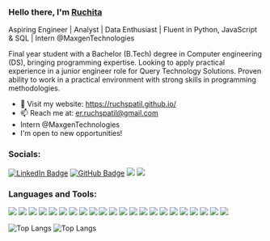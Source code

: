 ### Hello there, I'm [Ruchita](https://ruchspatil.github.io/)
Aspiring Engineer | Analyst | Data Enthusiast | Fluent in Python, JavaScript & SQL | Intern @MaxgenTechnologies

Final year student with a Bachelor (B.Tech) degree in Computer engineering (DS), bringing programming expertise. Looking to apply practical experience in a junior engineer role for Query Technology Solutions. Proven ability to work in a practical environment with strong skills in programming methodologies.

- :paperclip: Visit my website: <a href="https://ruchspatil.github.io/" target="blank">https://ruchspatil.github.io/</a>
- :mailbox: Reach me at: <a href="mailto: er.ruchspatil@gmail.com">er.ruchspatil@gmail.com</a>
- Intern @MaxgenTechnologies
- I'm open to new opportunities!
                                                                                                

<h3 align="left">Socials:</h3>
<p align="left">
<a href="https://www.linkedin.com/in/ruchspatil" target="blank">  <img src="https://img.shields.io/badge/LinkedIn-blue?style=for-the-badge&logo=linkedin&logoColor=white" alt="LinkedIn Badge"/></a>
  <a href="http://www.github.com/ruchspatil" target="blank"><img src="https://img.shields.io/badge/GitHub-grey?style=for-the-badge&logo=github&logoColor=white" alt="GitHub Badge"/></a>
   <a href="https://www.hackerrank.com/ruchspatil?hr_r=1" target="blank"><img src="https://img.shields.io/badge/-Hackerrank-2EC866?style=for-the-badge&logo=HackerRank&logoColor=white" alt=" "/></a>
  <a href="https://ruchspatil.github.io/" target="blank"><img src="https://img.shields.io/badge/website-000000?style=for-the-badge&logo=About.me&logoColor=white" alt=" "/></a>
</p>

<h3 align="left">Languages and Tools:</h3>
<p align="left">
<img src="https://img.shields.io/badge/Python-FFD43B?style=for-the-badge&logo=python&logoColor=blue"/>
<img src="https://img.shields.io/badge/Numpy-777BB4?style=for-the-badge&logo=numpy&logoColor=white"/>
<img src="https://img.shields.io/badge/Pandas-2C2D72?style=for-the-badge&logo=pandas&logoColor=white"/>
<img src="https://img.shields.io/badge/SciPy-654FF0?style=for-the-badge&logo=SciPy&logoColor=white"/>
<img src="https://img.shields.io/badge/Plotly-239120?style=for-the-badge&logo=plotly&logoColor=white">
<img src="https://img.shields.io/badge/mysql-%2300f.svg?style=for-the-badge&logo=mysql&logoColor=white"/>
<img src="https://img.shields.io/badge/MongoDB-4EA94B?style=for-the-badge&logo=mongodb&logoColor=white"/>
<img src="https://img.shields.io/badge/SQLite-07405E?style=for-the-badge&logo=sqlite&logoColor=white"/>
<img src="https://img.shields.io/badge/C%2B%2B-00599C?style=for-the-badge&logo=c%2B%2B&logoColor=white"/>
<img src="https://img.shields.io/badge/HTML5-E34F26?style=for-the-badge&logo=html5&logoColor=white"/>
<img src="https://img.shields.io/badge/CSS3-1572B6?style=for-the-badge&logo=css3&logoColor=white"/>
<img src="https://img.shields.io/badge/JavaScript-323330?style=for-the-badge&logo=javascript&logoColor=F7DF1E"/>
<img src="https://img.shields.io/badge/Google%20Analytics-E37400?style=for-the-badge&logo=google%20analytics&logoColor=white"/>
<img src="https://img.shields.io/badge/django%20rest-ff1709?style=for-the-badge&logo=django&logoColor=white">
<img src="https://img.shields.io/badge/Flask-000000?style=for-the-badge&logo=flask&logoColor=white">
<img src="https://img.shields.io/badge/GitHub%20Pages-222222?style=for-the-badge&logo=GitHub%20Pages&logoColor=white">
<img src="https://img.shields.io/badge/Jupyter-F37626.svg?&style=for-the-badge&logo=Jupyter&logoColor=white">
<img src="https://img.shields.io/badge/PowerBI-F2C811?style=for-the-badge&logo=Power%20BI&logoColor=white">
<img src="https://img.shields.io/badge/Netlify-00C7B7?style=for-the-badge&logo=netlify&logoColor=white"/>
<img src="https://img.shields.io/badge/Amazon_AWS-FF9900?style=for-the-badge&logo=amazonaws&logoColor=white"/>
<img src="https://img.shields.io/badge/Microsoft_Excel-217346?style=for-the-badge&logo=microsoft-excel&logoColor=white"/>
<img src="https://img.shields.io/badge/Visual_Studio_Code-0078D4?style=for-the-badge&logo=visual%20studio%20code&logoColor=white"/>

</p>


![Top Langs](https://github-readme-stats.vercel.app/api/top-langs/?username=ruchspatil&layout=compact)
![Top Langs](https://github-readme-streak-stats.herokuapp.com/?user={ruchspatil})


